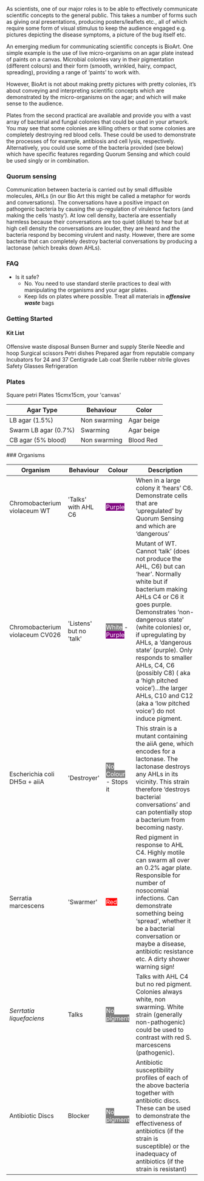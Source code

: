 
As scientists, one of our major roles is to be able to effectively communicate scientific concepts to the general public. This takes a number of forms such as giving oral presentations, producing posters/leaflets etc., all of which require some form of visual stimulus to keep the audience engaged e.g. pictures depicting the disease symptoms, a picture of the bug itself etc.

An emerging medium for communicating scientific concepts is BioArt. One simple example is the use of live micro-organisms on an agar plate instead of paints on a canvas. Microbial colonies vary in their pigmentation (different colours) and their form (smooth, wrinkled, hairy, compact, spreading), providing a range of ‘paints’ to work with.

However, BioArt is not about making pretty pictures with pretty colonies, it’s about conveying and interpreting scientific concepts which are demonstrated by the micro-organisms on the agar; and which will make sense to the audience.


Plates from the second practical are available and provide you with a vast array of bacterial and fungal colonies that could be used in your artwork. You may see that some colonies are killing others or that some colonies are completely destroying red blood cells. These could be used to demonstrate the processes of for example, antibiosis and cell lysis, respectively. Alternatively, you could use some of the bacteria provided (see below) which have specific features regarding Quorum Sensing and which could be used singly or in combination.

### Quorum sensing
Communication between bacteria is carried out by small diffusible molecules, AHLs (in our Bio Art this might be called a metaphor for words and conversations). The conversations have a positive impact on pathogenic bacteria by causing the up-regulation of virulence factors (and making the cells ‘nasty’). At low cell density, bacteria are essentially harmless because their conversations are too quiet (dilute) to hear but at high cell density the conversations are louder, they are heard and the bacteria respond by becoming virulent and nasty. However, there are some bacteria that can completely destroy bacterial conversations by producing a lactonase (which breaks down AHLs).

### FAQ

* Is it safe?
  * No. You need to use standard sterile practices to deal with manipulating the organisms and your agar plates.
  * Keep lids on plates where possible. Treat all materials in ***offensive waste*** bags


### Getting Started

#### Kit List

Offensive waste disposal
Bunsen Burner and supply
Sterile Needle and hoop
Surgical scissors
Petri dishes
Prepared agar from reputable company
Incubators for 24 and 37 Centigrade
Lab coat
Sterile rubber nitrile gloves
Safety Glasses
Refrigeration


### Plates

Square petri Plates 15cmx15cm, your 'canvas'

Agar Type|Behaviour|Color
--|--|--
LB agar (1.5%)|Non swarming|Agar beige
Swarm LB agar (0.7%) |Swarming|Agar beige
CB agar (5% blood)|Non swarming|Blood Red

### Organisms

Organism|Behaviour|Colour|Description
--------|---------|----------|--------
Chromobacterium violaceum WT|'Talks' with AHL C6|<span style="background:purple;color:white">Purple</span>|When in a large colony it ‘hears’ C6. Demonstrate cells that are ‘upregulated’ by Quorum Sensing and which are ‘dangerous’
Chromobacterium violaceum CV026|'Listens' but no 'talk'|<span style="background:grey;color:white">White</span> - <span style="background:purple;color:white">Purple</span>|Mutant of  WT. Cannot ‘talk’ (does not produce the AHL, C6) but can ‘hear’. Normally white but if bacterium making AHLs C4 or C6 it goes purple. Demonstrates ‘non-dangerous state’ (white colonies) or, if upregulating by AHLs, a ‘dangerous state’ (purple). Only responds to smaller AHLs, C4, C6 (possibly C8) ( aka a ‘high pitched voice’)...the larger AHLs, C10 and C12 (aka a ‘low pitched voice’) do not induce pigment.
Escherichia coli DH5α + aiiA|'Destroyer'|<span style="background:grey;color:white">No Colour</span> - Stops it|This strain is a mutant containing the aiiA gene, which encodes for a lactonase. The lactonase destroys any AHLs in its vicinity. This strain therefore ‘destroys bacterial conversations’ and can potentially stop a bacterium from becoming nasty.
Serratia marcescens|'Swarmer'|<span style="background:red;color:white">Red</span>|Red pigment in response to AHL C4. Highly motile can swarm all over an 0.2% agar plate. Responsible for number of nosocomial infections. Can demonstrate something being ‘spread’, whether it be a bacterial conversation or maybe a disease, antibiotic resistance etc. A dirty shower warning sign!
*Serrtatia liquefaciens* | Talks|<span style="background:grey;color:white">No pigment</span>|Talks with AHL C4 but no red pigment. Colonies always white, non swarming. White strain (generally non-pathogenic) could be used to contrast with red S. marcescens (pathogenic).
Antibiotic Discs|Blocker|<span style="background:grey;color:white">No pigment</span>|Antibiotic susceptibility profiles of each of the above bacteria  together with antibiotic discs. These can be used to demonstrate the effectiveness of antibiotics (if the strain is susceptible) or the inadequacy of antibiotics (if the strain is resistant)

